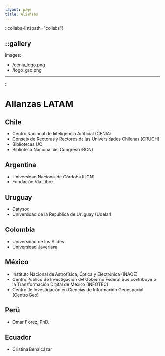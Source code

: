 ```yaml
---
layout: page
title: Alianzas
---
```


::collabs-list{path="collabs"}


::gallery
---
images:
  - /cenia_logo.png
  - /logo_geo.png
---
::

# Alianzas LATAM
## Chile
- Centro Nacional de Inteligencia Artificial (CENIA)
- Consejo de Rectoras y Rectores de las Universidades Chilenas (CRUCH) 
- Bibliotecas UC
- Biblioteca Nacional del Congreso (BCN)
## Argentina
- Universidad Nacional de Córdoba (UCN)
- Fundación Vía Libre
## Uruguay
- Datysoc
- Universidad de la República de Uruguay (Udelar)
## Colombia
- Universidad de los Andes
- Universidad Javeriana
## México
- Instituto Nacional de Astrofísica, Óptica y Electrónica (INAOE) 
- Centro Público de Investigación del Gobierno Federal que contribuye a la Transformación Digital de México (INFOTEC)
- Centro de Investigación en Ciencias de Información Geoespacial (Centro Geo)
## Perú
- Omar Florez, PhD.
## Ecuador
- Cristina Benalcázar







